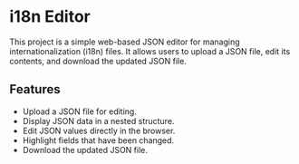 # i18n Editor

This project is a simple web-based JSON editor for managing internationalization (i18n) files. It allows users to upload a JSON file, edit its contents, and download the updated JSON file.

## Features

- Upload a JSON file for editing.
- Display JSON data in a nested structure.
- Edit JSON values directly in the browser.
- Highlight fields that have been changed.
- Download the updated JSON file.
